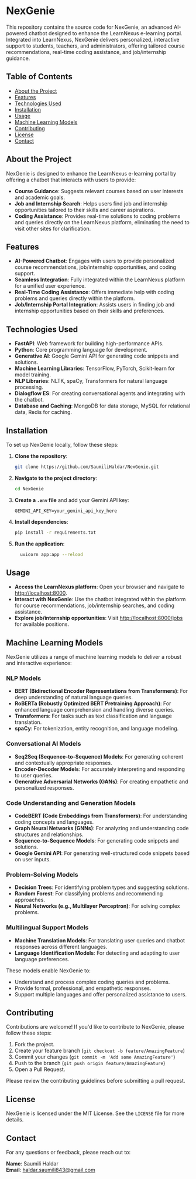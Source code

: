# NexGenie

This repository contains the source code for NexGenie, an advanced AI-powered chatbot designed to enhance the LearnNexus e-learning portal. Integrated into LearnNexus, NexGenie delivers personalized, interactive support to students, teachers, and administrators, offering tailored course recommendations, real-time coding assistance, and job/internship guidance.

## Table of Contents

- [About the Project](#about-the-project)
- [Features](#features)
- [Technologies Used](#technologies-used)
- [Installation](#installation)
- [Usage](#usage)
- [Machine Learning Models](#machine-learning-models)
- [Contributing](#contributing)
- [License](#license)
- [Contact](#contact)

## About the Project

NexGenie is designed to enhance the LearnNexus e-learning portal by offering a chatbot that interacts with users to provide:

- **Course Guidance**: Suggests relevant courses based on user interests and academic goals.
- **Job and Internship Search**: Helps users find job and internship opportunities tailored to their skills and career aspirations.
- **Coding Assistance**: Provides real-time solutions to coding problems and queries directly on the LearnNexus platform, eliminating the need to visit other sites for clarification.

## Features

- **AI-Powered Chatbot**: Engages with users to provide personalized course recommendations, job/internship opportunities, and coding support.
- **Seamless Integration**: Fully integrated within the LearnNexus platform for a unified user experience.
- **Real-Time Coding Assistance**: Offers immediate help with coding problems and queries directly within the platform.
- **Job/Internship Portal Integration**: Assists users in finding job and internship opportunities based on their skills and preferences.

## Technologies Used

- **FastAPI**: Web framework for building high-performance APIs.
- **Python**: Core programming language for development.
- **Generative AI**: Google Gemini API for generating code snippets and solutions.
- **Machine Learning Libraries**: TensorFlow, PyTorch, Scikit-learn for model training.
- **NLP Libraries**: NLTK, spaCy, Transformers for natural language processing.
- **Dialogflow ES**: For creating conversational agents and integrating with the chatbot.
- **Database and Caching**: MongoDB for data storage, MySQL for relational data, Redis for caching.

## Installation

To set up NexGenie locally, follow these steps:

1. **Clone the repository**:
    ```bash
    git clone https://github.com/SaumiliHaldar/NexGenie.git
    ```
2. **Navigate to the project directory**:
    ```bash
    cd NexGenie
    ```
3. **Create a `.env` file** and add your Gemini API key:
    ```env
    GEMINI_API_KEY=your_gemini_api_key_here
    ```
4. **Install dependencies**:
    ```bash
    pip install -r requirements.txt
    ```
5. **Run the application**:
    ```bash
      uvicorn app:app --reload
    ```

## Usage

- **Access the LearnNexus platform**: Open your browser and navigate to [http://localhost:8000](http://localhost:8000).
- **Interact with NexGenie**: Use the chatbot integrated within the platform for course recommendations, job/internship searches, and coding assistance.
- **Explore job/internship opportunities**: Visit [http://localhost:8000/jobs](http://localhost:8000/jobs) for available positions.

## Machine Learning Models

NexGenie utilizes a range of machine learning models to deliver a robust and interactive experience:

### NLP Models
- **BERT (Bidirectional Encoder Representations from Transformers)**: For deep understanding of natural language queries.
- **RoBERTa (Robustly Optimized BERT Pretraining Approach)**: For enhanced language comprehension and handling diverse queries.
- **Transformers**: For tasks such as text classification and language translation.
- **spaCy**: For tokenization, entity recognition, and language modeling.

### Conversational AI Models
- **Seq2Seq (Sequence-to-Sequence) Models**: For generating coherent and contextually appropriate responses.
- **Encoder-Decoder Models**: For accurately interpreting and responding to user queries.
- **Generative Adversarial Networks (GANs)**: For creating empathetic and personalized responses.

### Code Understanding and Generation Models
- **CodeBERT (Code Embeddings from Transformers)**: For understanding coding concepts and languages.
- **Graph Neural Networks (GNNs)**: For analyzing and understanding code structures and relationships.
- **Sequence-to-Sequence Models**: For generating code snippets and solutions.
- **Google Gemini API**: For generating well-structured code snippets based on user inputs.

### Problem-Solving Models
- **Decision Trees**: For identifying problem types and suggesting solutions.
- **Random Forest**: For classifying problems and recommending approaches.
- **Neural Networks (e.g., Multilayer Perceptron)**: For solving complex problems.

### Multilingual Support Models
- **Machine Translation Models**: For translating user queries and chatbot responses across different languages.
- **Language Identification Models**: For detecting and adapting to user language preferences.

These models enable NexGenie to:
- Understand and process complex coding queries and problems.
- Provide formal, professional, and empathetic responses.
- Support multiple languages and offer personalized assistance to users.

## Contributing

Contributions are welcome! If you'd like to contribute to NexGenie, please follow these steps:

1. Fork the project.
2. Create your feature branch (`git checkout -b feature/AmazingFeature`)
3. Commit your changes (`git commit -m 'Add some AmazingFeature'`)
4. Push to the branch (`git push origin feature/AmazingFeature`)
5. Open a Pull Request.

Please review the contributing guidelines before submitting a pull request.

## License

NexGenie is licensed under the MIT License. See the `LICENSE` file for more details.

## Contact

For any questions or feedback, please reach out to:

**Name**: Saumili Haldar  
**Email**: haldar.saumili843@gmail.com
